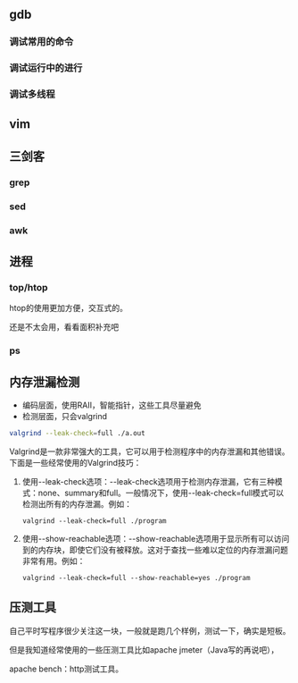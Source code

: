 ## gdb

### 调试常用的命令



### 调试运行中的进行



### 调试多线程





## vim





## 三剑客

### grep

### sed

### awk





## 进程

### top/htop

htop的使用更加方便，交互式的。

还是不太会用，看看面积补充吧

### ps





## 内存泄漏检测

* 编码层面，使用RAII，智能指针，这些工具尽量避免
* 检测层面，只会valgrind

```bash
valgrind --leak-check=full ./a.out
```



Valgrind是一款非常强大的工具，它可以用于检测程序中的内存泄漏和其他错误。下面是一些经常使用的Valgrind技巧：

1. 使用--leak-check选项：--leak-check选项用于检测内存泄漏，它有三种模式：none、summary和full。一般情况下，使用--leak-check=full模式可以检测出所有的内存泄漏。例如：

   ```
   valgrind --leak-check=full ./program
   ```

2. 使用--show-reachable选项：--show-reachable选项用于显示所有可以访问到的内存块，即使它们没有被释放。这对于查找一些难以定位的内存泄漏问题非常有用。例如：

   ```
   valgrind --leak-check=full --show-reachable=yes ./program
   ```





## 压测工具

自己平时写程序很少关注这一块，一般就是跑几个样例，测试一下，确实是短板。

但是我知道经常使用的一些压测工具比如apache jmeter（Java写的再说吧），

apache bench：http测试工具。



